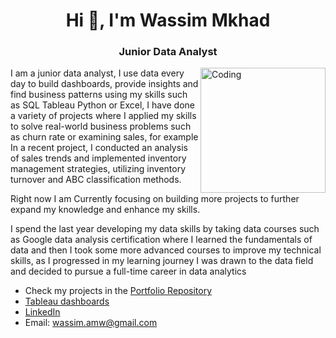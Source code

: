 <h1 align="center">Hi 👋, I'm Wassim Mkhad</h1>
<h3 align="center">Junior Data Analyst</h3>
<img align="right" alt="Coding" width="200" src="https://img.freepik.com/free-vector/instruction-manual-guide-document-with-cogwheel-isolated-design-element-male-character-analyzing-file-business-analysis-data-processing-updating-concept-illustration_335657-1666.jpg?w=1380&t=st=1674502637~exp=1674503237~hmac=c66c74cbb6d16c8f1097cd0bea538937794751d02cdae65203da18ab93db6a80">

I am a junior data analyst, I use data every day to build dashboards, provide insights and find business patterns using my skills such as SQL Tableau Python or Excel, I have done a variety of projects where I applied my skills to solve real-world business problems such as churn rate or examining sales, for example In a recent project, I conducted an analysis of sales trends and implemented inventory management strategies, utilizing inventory turnover and ABC classification methods.

Right now I am Currently focusing on building more projects to further expand my knowledge and enhance my skills.

I spend the last year developing my data skills by taking data courses such as Google data analysis certification where I learned the fundamentals of data and then I took some more advanced courses to improve my technical skills, as I progressed in my learning journey I was drawn to the data field and decided to pursue a full-time career in data analytics

- Check my projects in the [Portfolio Repository](https://github.com/wassim-mkhad/Portfolio)
- [Tableau dashboards](https://public.tableau.com/app/profile/wassimmkhad)
- [LinkedIn](https://www.linkedin.com/in/wassim-mkhad)
- Email: wassim.amw@gmail.com
